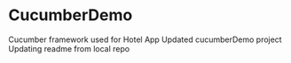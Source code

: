 # CucumberDemo

Cucumber framework used for Hotel App
Updated cucumberDemo project
Updating readme from local repo
